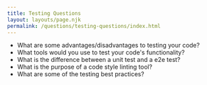 ```yaml
---
title: Testing Questions
layout: layouts/page.njk
permalink: /questions/testing-questions/index.html
---
```


* What are some advantages/disadvantages to testing your code?
* What tools would you use to test your code's functionality?
* What is the difference between a unit test and a e2e test?
* What is the purpose of a code style linting tool?
* What are some of the testing best practices?
